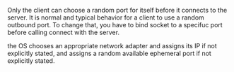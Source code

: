 
Only the client can choose a random port for itself before it connects to the server.
It is normal and typical behavior for a client to use a random outbound port. To change that, you have to bind socket to a specifuc port before calling connect with the server.


the OS chooses an appropriate network adapter and assigns its IP if not explicitly stated,
and assigns a random available ephemeral port if not explicitly stated.